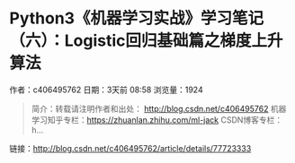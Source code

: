 # Python3《机器学习实战》学习笔记（六）：Logistic回归基础篇之梯度上升算法
作者：c406495762
日期：3天前 08:58
浏览量：1924
> 简介：转载请注明作者和出处： http://blog.csdn.net/c406495762 
机器学习知乎专栏：https://zhuanlan.zhihu.com/ml-jack 
CSDN博客专栏：h...

 链接：http://blog.csdn.net/c406495762/article/details/77723333
